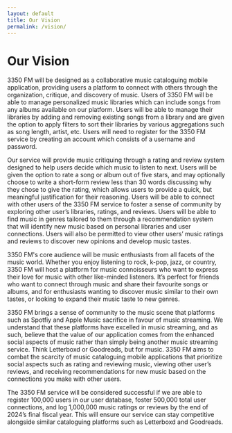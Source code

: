 ```yaml
---
layout: default
title: Our Vision
permalink: /vision/
---
```


<h1>Our Vision</h1>
<p>3350 FM will be designed as a collaborative music cataloguing mobile application, providing users a platform to connect with others through the organization, critique, and discovery of music.
Users of 3350 FM will be able to manage personalized music libraries which can include songs from any albums available on our platform. Users will be able to manage their libraries by adding and removing existing songs from a library and are given the option to apply filters to sort their libraries by various aggregations such as song length, artist, etc. Users will need to register for the 3350 FM service by creating an account which consists of a username and password.<p>
<p>Our service will provide music critiquing through a rating and review system designed to help users decide which music to listen to next. Users will be given the option to rate a song or album out of five stars, and may optionally choose to write a short-form review less than 30 words discussing why they chose to give the rating, which allows users to provide a quick, but meaningful justification for their reasoning.
Users will be able to connect with other users of the 3350 FM service to foster a sense of community by exploring other user’s libraries, ratings, and reviews. Users will be able to find music in genres tailored to them through a recommendation system that will identify new music based on personal libraries and user connections.  Users will also be permitted to view other users’ music ratings and reviews to discover new opinions and develop music tastes.<p>
<p>3350 FM's core audience will be music enthusiasts from all facets of the music world. Whether you enjoy listening to rock, k-pop, jazz, or country, 3350 FM will host a platform for music connoisseurs who want to express their love for music with other like-minded listeners. It’s perfect for friends who want to connect through music and share their favourite songs or albums, and for enthusiasts wanting to discover music similar to their own tastes, or looking to expand their music taste to new genres.<p>
<p>3350 FM brings a sense of community to the music scene that platforms such as Spotfiy and Apple Music sacrifice in favour of music streaming. We understand that these platforms have excelled in music streaming, and as such, believe that the value of our application comes from the enhanced social aspects of music rather than simply being another music streaming service. Think Letterboxd or Goodreads, but for music. 3350 FM aims to combat the scarcity of music cataloguing mobile applications that prioritize social aspects such as rating and reviewing music, viewing other user’s reviews, and receiving recommendations for new music based on the connections you make with other users.<p>
<p>The 3350 FM service will be considered successful if we are able to register 100,000 users in our user database, foster 500,000 total user connections, and log 1,000,000 music ratings or reviews by the end of 2024’s final fiscal year. This will ensure our service can stay competitive alongside similar cataloguing platforms such as Letterboxd and Goodreads.<p>
